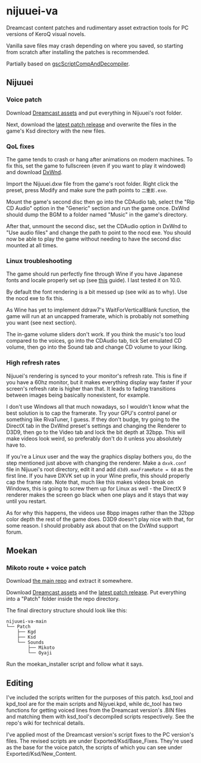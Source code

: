 # nijuuei-va
Dreamcast content patches and rudimentary asset extraction tools for PC versions of KeroQ visual novels.

Vanilla save files may crash depending on where you saved, so starting from scratch after installing the patches is recommended.

Partially based on [gscScriptCompAndDecompiler](https://github.com/TesterTesterov/gscScriptCompAndDecompiler).

## Nijuuei
### Voice patch

Download [Dreamcast assets](https://drive.google.com/drive/folders/1-cwaKLra23hldfvhY3V4RxOwUHBt1RGB?usp=sharing) and put everything in Nijuuei's root folder.

Next, download the [latest patch release](https://github.com/Vast-eel/nijuuei-va/releases/latest) and overwrite the files in the game's Ksd directory with the new files.

### QoL fixes
The game tends to crash or hang after animations on modern machines. To fix this, set the game to fullscreen (even if you want to play it windowed) and download [DxWnd](https://sourceforge.net/projects/dxwnd/).

Import the Nijuuei.dxw file from the game's root folder. Right click the preset, press Modify and make sure the path points to `二重影.exe`.

Mount the game's second disc then go into the CDAudio tab, select the "Rip CD Audio" option in the "Generic" section and run the game once. DxWnd should dump the BGM to a folder named "Music" in the game's directory.

After that, unmount the second disc, set the CDAudio option in DxWnd to "Use audio files" and change the path to point to the nocd exe. You should now be able to play the game without needing to have the second disc mounted at all times.

### Linux troubleshooting
The game should run perfectly fine through Wine if you have Japanese fonts and locale properly set up (see [this](https://learnjapanese.moe/vn-linux/) guide). I last tested it on 10.0.

By default the font rendering is a bit messed up (see wiki as to why). Use the nocd exe to fix this.

As Wine has yet to implement ddraw7's WaitForVerticalBlank function, the game will run at an uncapped framerate, which is probably not something you want (see next section).

The in-game volume sliders don't work. If you think the music's too loud compared to the voices, go into the CDAudio tab, tick Set emulated CD volume, then go into the Sound tab and change CD volume to your liking.

### High refresh rates
Nijuuei's rendering is synced to your monitor's refresh rate. This is fine if you have a 60hz monitor, but it makes everything display way faster if your screen's refresh rate is higher than that. It leads to fading transitions between images being basically nonexistent, for example.

I don't use Windows all that much nowadays, so I wouldn't know what the best solution is to cap the framerate. Try your GPU's control panel or something like RivaTuner, I guess. If they don't budge, try going to the DirectX tab in the DxWnd preset's settings and changing the Renderer to D3D9, then go to the Video tab and lock the bit depth at 32bpp. This will make videos look weird, so preferably don't do it unless you absolutely have to.

If you're a Linux user and the way the graphics display bothers you, do the step mentioned just above with changing the renderer. Make a `dxvk.conf` file in Nijuuei's root directory, edit it and add `d3d9.maxFrameRate = 60` as the first line. If you have DXVK set up in your Wine prefix, this should properly cap the frame rate. Note that, much like this makes videos break on Windows, this is going to screw them up for Linux as well - the DirectX 9 renderer makes the screen go black when one plays and it stays that way until you restart.

As for why this happens, the videos use 8bpp images rather than the 32bpp color depth the rest of the game does. D3D9 doesn't play nice with that, for some reason. I should probably ask about that on the DxWnd support forum.


## Moekan
### Mikoto route + voice patch
Download [the main repo](https://github.com/Vast-eel/nijuuei-va/archive/refs/heads/main.zip) and extract it somewhere.

Download [Dreamcast assets](https://drive.google.com/drive/folders/1G2Le9os8uZhP1Gn_i5qpAwLGcpBzGVn2?usp=sharing) and the [latest patch release](https://github.com/Vast-eel/nijuuei-va/releases/latest). Put everything into a "Patch" folder inside the repo directory.

The final directory structure should look like this:
```
nijuuei-va-main
└── Patch
    ├── Kgd
    ├── Ksd
    └── Sounds
        ├── Mikoto
        └── Oyaji
```

Run the moekan_installer script and follow what it says.


## Editing
I've included the scripts written for the purposes of this patch. ksd_tool and kpd_tool are for the main scripts and Nijyuei.kpd, while dc_tool has two functions for getting voiced lines from the Dreamcast version's .BIN files and matching them with ksd_tool's decompiled scripts respectively. See the repo's wiki for technical details.

I've applied most of the Dreamcast version's script fixes to the PC version's files. The revised scripts are under Exported/Ksd/Base_Fixes. They're used as the base for the voice patch, the scripts of which you can see under Exported/Ksd/New_Content.